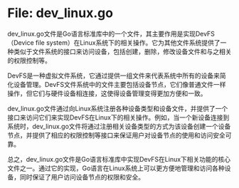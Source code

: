 # File: dev_linux.go

dev_linux.go文件是Go语言标准库中的一个文件，其主要作用是实现DevFS（Device file system）在Linux系统下的相关操作。它为其他文件系统提供了一种类似于文件系统的接口来访问设备，包括创建，删除，修改设备文件和与之相关的权限控制等。

DevFS是一种虚拟文件系统，它通过提供一组文件来代表系统中所有的设备来简化设备管理。DevFS文件系统中的文件主要包括设备节点，它们像普通文件一样操作，但它们与硬件设备相连接，这使得设备管理变得更加方便和一致。

dev_linux.go文件通过向Linux系统注册各种设备类型和设备文件，并提供了一个接口来访问它们来实现DevFS在Linux下的相关操作。例如，当一个新设备连接到系统时，dev_linux.go文件将通过注册相关设备类型的方式为该设备创建一个设备节点，并提供了相应的权限控制等接口来保证用户对设备节点的使用和访问安全可靠。

总之，dev_linux.go文件是Go语言标准库中实现DevFS在Linux下相关功能的核心文件之一。通过它的实现，Go语言在Linux系统上可以更方便地管理和访问各种设备，同时保证了用户访问设备节点的权限和安全。

